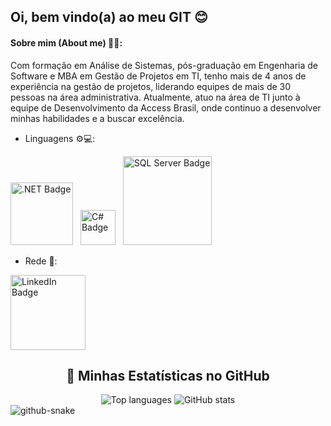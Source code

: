 ## Oi, bem vindo(a) ao meu GIT 😊



#### Sobre mim (About me) 👨‍💻: 
Com formação em Análise de Sistemas, pós-graduação em Engenharia de Software e MBA em Gestão de Projetos em TI, tenho mais de 4 anos de experiência na gestão de projetos, liderando equipes de mais de 30 pessoas na área administrativa. Atualmente, atuo na área de TI junto à equipe de Desenvolvimento da Access Brasil, onde continuo a desenvolver minhas habilidades e a buscar excelência.

- Linguagens ⚙️💻:
<div align="left">
  <!-- .NET -->
  <img src="https://camo.githubusercontent.com/11935dda1d3bcb903664b81ae4541675e616198e6409b603f38f8922947863b3/68747470733a2f2f696d672e736869656c64732e696f2f62616467652f2e4e45542d3332333333303f7374796c653d666f722d7468652d6261646765266c6f676f3d2e6e6574266c6f676f436f6c6f723d444438413030" alt=".NET Badge" width="100" style="margin-right: 8px;">

  <!-- C# (ícone alternativo e menor) -->
  <img src="https://img.shields.io/badge/C%23-9B4F96?style=for-the-badge&logo=csharp&logoColor=white" alt="C# Badge" width="56" style="margin-right: 8px;">

  <!-- SQL Server -->
  <img src="https://img.shields.io/badge/SQL%20Server-CC2927?style=for-the-badge&logo=microsoft-sql-server&logoColor=white" alt="SQL Server Badge" width="142">
</div>


- Rede 🦸:
<div align="left">
  <a href="https://www.linkedin.com/in/israelalexandre/" target="_blank" rel="noopener noreferrer">
    <img src="https://img.shields.io/badge/LinkedIn-0A66C2?style=for-the-badge&logo=linkedin&logoColor=white" alt="LinkedIn Badge" width="120" style="margin-right: 8px;">
  </a>
</div>




<div align="center">

  <h2>🚀 Minhas Estatísticas no GitHub</h2>

  <!-- Linguagens mais usadas -->
  <img src="https://github-readme-stats.vercel.app/api/top-langs/?username=4po10&layout=compact&langs_count=7&theme=radical" alt="Top languages">

  <!-- Commits, PRs, etc. -->
  <img src="https://github-readme-stats.vercel.app/api?username=4po10&show_icons=true&count_private=true&theme=radical" alt="GitHub stats">

</div>


<picture>
  <source media="(prefers-color-scheme: dark)" srcset="dist/github-snake-dark.svg" />
  <source media="(prefers-color-scheme: light)" srcset="dist/github-snake.svg" />
  <img alt="github-snake" src="dist/github-snake.svg" />
</picture>
